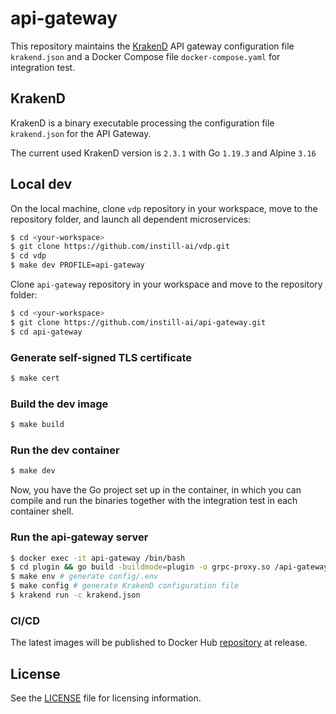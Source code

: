 # api-gateway

This repository maintains the [KrakenD](https://www.krakend.io) API gateway configuration file `krakend.json` and a Docker Compose file `docker-compose.yaml` for integration test.

## KrakenD

KrakenD is a binary executable processing the configuration file `krakend.json` for the API Gateway. 

The current used KrakenD version is `2.3.1` with Go `1.19.3` and Alpine `3.16`

## Local dev

On the local machine, clone `vdp` repository in your workspace, move to the repository folder, and launch all dependent microservices:
```bash
$ cd <your-workspace>
$ git clone https://github.com/instill-ai/vdp.git
$ cd vdp
$ make dev PROFILE=api-gateway
```

Clone `api-gateway` repository in your workspace and move to the repository folder:
```bash
$ cd <your-workspace>
$ git clone https://github.com/instill-ai/api-gateway.git
$ cd api-gateway
```

### Generate self-signed TLS certificate

```bash
$ make cert
```

### Build the dev image

```bash
$ make build
```

### Run the dev container

```bash
$ make dev
```

Now, you have the Go project set up in the container, in which you can compile and run the binaries together with the integration test in each container shell.

### Run the api-gateway server

```bash
$ docker exec -it api-gateway /bin/bash
$ cd plugin && go build -buildmode=plugin -o grpc-proxy.so /api-gateway/plugin/server/grpc && cd .. # compile the KrakenD grpc-proxy plugin
$ make env # generate config/.env
$ make config # generate KrakenD configuration file
$ krakend run -c krakend.json
```

### CI/CD

The latest images will be published to Docker Hub [repository](https://hub.docker.com/r/instill/api-gateway) at release.

## License

See the [LICENSE](./LICENSE) file for licensing information.
